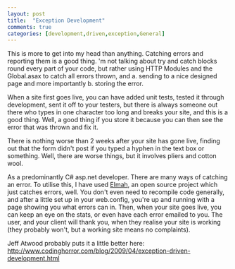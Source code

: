 ```yaml
---
layout: post
title:  "Exception Development"
comments: true
categories: [development,driven,exception,General]
---
```


This is more to get into my head than anything. Catching errors and reporting them is a good thing. 'm not talking about try and catch blocks round every part of your code, but rather using HTTP Modules and the Global.asax to catch all errors thrown, and a. sending to a nice designed page and more importantly b. storing the error.

When a site first goes live, you can have added unit tests, tested it through development, sent it off to your testers, but there is always someone out there who types in one character too long and breaks your site, and this is a good thing. Well, a good thing if you store it because you can then see the error that was thrown and fix it.

There is nothing worse than 2 weeks after your site has gone live, finding out that the form didn't post if you typed a hyphen in the text box or something. Well, there are worse things, but it involves pliers and cotton wool.

As a predominantly C# asp.net developer. There are many ways of catching an error. To utilise this, I have used [Elmah](http://code.google.com/p/elmah/), an open source project which just catches errors, well. You don't even need to recompile code generally, and after a little set up in your web.config, you're up and running with a page showing you what errors can in. Then, when your site goes live, you can keep an eye on the stats, or even have each error emailed to you. The user, and your client will thank you, when they realise your site is working (they probably won't, but a working site means no complaints).

Jeff Atwood probably puts it a little better here:
http://www.codinghorror.com/blog/2009/04/exception-driven-development.html
